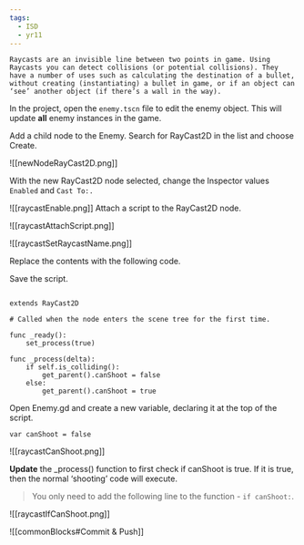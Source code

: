 ```yaml
---
tags:
  - ISD
  - yr11
---
```



```
Raycasts are an invisible line between two points in game. Using Raycasts you can detect collisions (or potential collisions). They have a number of uses such as calculating the destination of a bullet, without creating (instantiating) a bullet in game, or if an object can ‘see’ another object (if there’s a wall in the way).
```
In the project, open the `enemy.tscn` file to edit the enemy object. This will update **all** enemy instances in the game.


Add a child node to the Enemy. Search for RayCast2D in the list and choose Create.

  ![[newNodeRayCast2D.png]]


With the new RayCast2D node selected, change the Inspector values `Enabled` and `Cast To:.`

  
![[raycastEnable.png]]
Attach a script to the RayCast2D node.

  
![[raycastAttachScript.png]]


  
![[raycastSetRaycastName.png]]


Replace the contents with the following code.

Save the script.

```gdscript

extends RayCast2D

# Called when the node enters the scene tree for the first time.

func _ready():
	set_process(true)

func _process(delta):
	if self.is_colliding():
		get_parent().canShoot = false
	else:
		get_parent().canShoot = true

```

Open Enemy.gd and create a new variable, declaring it at the top of the script.

```gdscript
var canShoot = false
```

  
![[raycastCanShoot.png]]


**Update** the _process() function to first check if canShoot is true. If it is true, then the normal ‘shooting’ code will execute.

  
> You only need to add the following line to the function - `if canShoot:`.

  
![[raycastIfCanShoot.png]]

![[commonBlocks#Commit & Push]]